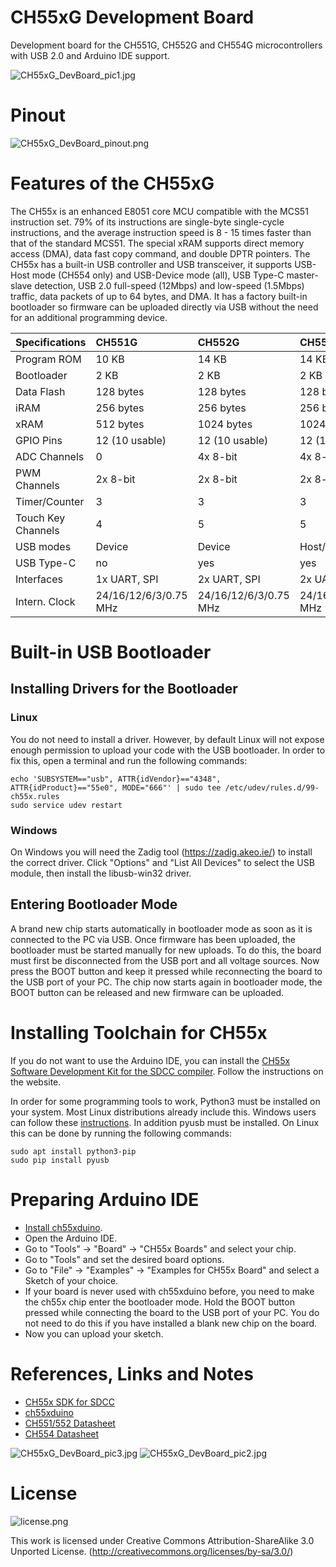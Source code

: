 # CH55xG Development Board
Development board for the CH551G, CH552G and CH554G microcontrollers with USB 2.0 and Arduino IDE support.

![CH55xG_DevBoard_pic1.jpg](https://raw.githubusercontent.com/wagiminator/Development-Boards/main/CH55xG_DevBoard/documentation/CH55xG_DevBoard_pic1.jpg)

# Pinout
![CH55xG_DevBoard_pinout.png](https://raw.githubusercontent.com/wagiminator/Development-Boards/main/CH55xG_DevBoard/documentation/CH55xG_DevBoard_pinout.png)

# Features of the CH55xG
The CH55x is an enhanced E8051 core MCU compatible with the MCS51 instruction set. 79% of its instructions are single-byte single-cycle instructions, and the average instruction speed is 8 - 15 times faster than that of the standard MCS51. The special xRAM supports direct memory access (DMA), data fast copy command, and double DPTR pointers. The CH55x has a built-in USB controller and USB transceiver, it supports USB-Host mode (CH554 only) and USB-Device mode (all), USB Type-C master-slave detection, USB 2.0 full-speed (12Mbps) and low-speed (1.5Mbps) traffic, data packets of up to 64 bytes, and DMA. It has a factory built-in bootloader so firmware can be uploaded directly via USB without the need for an additional programming device.

 Specifications |  CH551G |  CH552G |  CH554G 
:-------------- | :------ | :------ | :------ 
Program ROM  | 10 KB | 14 KB | 14 KB
Bootloader | 2 KB | 2 KB | 2 KB
Data Flash | 128 bytes | 128 bytes | 128 bytes
iRAM | 256 bytes | 256 bytes | 256 bytes 
xRAM | 512 bytes | 1024 bytes | 1024 bytes
GPIO Pins | 12 (10 usable) | 12 (10 usable) | 12 (10 usable)
ADC Channels | 0 | 4x 8-bit | 4x 8-bit
PWM Channels | 2x 8-bit | 2x 8-bit | 2x 8-bit
Timer/Counter | 3 | 3 | 3
Touch Key Channels | 4 | 5 | 5
USB modes | Device | Device | Host/Device
USB Type-C | no | yes | yes
Interfaces | 1x UART, SPI | 2x UART, SPI | 2x UART, SPI
Intern. Clock | 24/16/12/6/3/0.75 MHz | 24/16/12/6/3/0.75 MHz | 24/16/12/6/3/0.75 MHz 

# Built-in USB Bootloader
## Installing Drivers for the Bootloader
### Linux
You do not need to install a driver. However, by default Linux will not expose enough permission to upload your code with the USB bootloader. In order to fix this, open a terminal and run the following commands:

```
echo 'SUBSYSTEM=="usb", ATTR{idVendor}=="4348", ATTR{idProduct}=="55e0", MODE="666"' | sudo tee /etc/udev/rules.d/99-ch55x.rules
sudo service udev restart
```

### Windows
On Windows you will need the Zadig tool (https://zadig.akeo.ie/) to install the correct driver. Click "Options" and "List All Devices" to select the USB module, then install the libusb-win32 driver.

## Entering Bootloader Mode
A brand new chip starts automatically in bootloader mode as soon as it is connected to the PC via USB. Once firmware has been uploaded, the bootloader must be started manually for new uploads. To do this, the board must first be disconnected from the USB port and all voltage sources. Now press the BOOT button and keep it pressed while reconnecting the board to the USB port of your PC. The chip now starts again in bootloader mode, the BOOT button can be released and new firmware can be uploaded.

# Installing Toolchain for CH55x
If you do not want to use the Arduino IDE, you can install the [CH55x Software Development Kit for the SDCC compiler](https://github.com/Blinkinlabs/ch554_sdcc). Follow the instructions on the website.

In order for some programming tools to work, Python3 must be installed on your system. Most Linux distributions already include this. Windows users can follow these [instructions](https://www.pythontutorial.net/getting-started/install-python/). In addition pyusb must be installed. On Linux this can be done by running the following commands:

```
sudo apt install python3-pip
sudo pip install pyusb
```

# Preparing Arduino IDE
- [Install ch55xduino](https://github.com/DeqingSun/ch55xduino).
- Open the Arduino IDE.
- Go to "Tools" -> "Board" -> "CH55x Boards" and select your chip.
- Go to "Tools" and set the desired board options.
- Go to "File" -> "Examples" -> "Examples for CH55x Board" and select a Sketch of your choice.
- If your board is never used with ch55xduino before, you need to make the ch55x chip enter the bootloader mode. Hold the BOOT button pressed while connecting the board to the USB port of your PC. You do not need to do this if you have installed a blank new chip on the board.
- Now you can upload your sketch.

# References, Links and Notes
- [CH55x SDK for SDCC](https://github.com/Blinkinlabs/ch554_sdcc)
- [ch55xduino](https://github.com/DeqingSun/ch55xduino)
- [CH551/552 Datasheet](http://www.wch-ic.com/downloads/CH552DS1_PDF.html)
- [CH554 Datasheet](http://www.wch-ic.com/downloads/CH554DS1_PDF.html)

![CH55xG_DevBoard_pic3.jpg](https://raw.githubusercontent.com/wagiminator/Development-Boards/main/CH55xG_DevBoard/documentation/CH55xG_DevBoard_pic3.jpg)
![CH55xG_DevBoard_pic2.jpg](https://raw.githubusercontent.com/wagiminator/Development-Boards/main/CH55xG_DevBoard/documentation/CH55xG_DevBoard_pic2.jpg)

# License

![license.png](https://i.creativecommons.org/l/by-sa/3.0/88x31.png)

This work is licensed under Creative Commons Attribution-ShareAlike 3.0 Unported License. 
(http://creativecommons.org/licenses/by-sa/3.0/)
